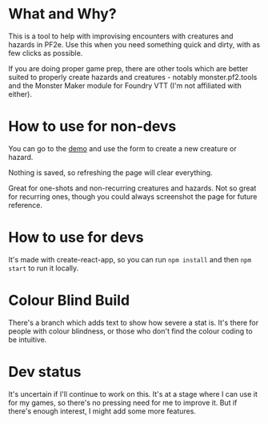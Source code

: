# What and Why?

This is a tool to help with improvising encounters with creatures and hazards in PF2e. Use this when you need something quick and dirty, with as few clicks as possible.


If you are doing proper game prep, there are other tools which are better suited to properly create hazards and creatures - notably monster.pf2.tools and the Monster Maker module for Foundry VTT (I'm not affiliated with either).

# How to use for non-devs
You can go to the [demo](https://utkarsh-g.github.io/pf2e-improviser/) and use the form to create a new creature or hazard. 

Nothing is saved, so refreshing the page will clear everything.

Great for one-shots and non-recurring creatures and hazards. Not so great for recurring ones, though you could always screenshot the page for future reference.

# How to use for devs
It's made with create-react-app, so you can run `npm install` and then `npm start` to run it locally.

# Colour Blind Build
There's a branch which adds text to show how severe a stat is. It's there for people with colour blindness, or those who don't find the colour coding to be intuitive.

# Dev status
It's uncertain if I'll continue to work on this. It's at a stage where I can use it for my games, so there's no pressing need for me to improve it. But if there's enough interest, I might add some more features.

